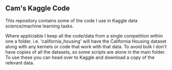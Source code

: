 ## Cam's Kaggle Code

This repository contains some of the code I use in Kaggle data science/machine learning tasks.

Where appliciable I keep all the code/data from a single competition within one a folder. i.e. 'california_housing' will have the California Housing dataset along with any kernels or code that work with that data.
To avoid bulk I don't have copies of all the datasets, so some scripts are alone in the main folder. To use these you can head over to Kaggle and download a copy of the relevant data.

